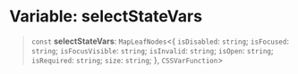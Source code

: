 # Variable: selectStateVars

> `const` **selectStateVars**: `MapLeafNodes`\<\{ `isDisabled`: `string`; `isFocused`: `string`; `isFocusVisible`: `string`; `isInvalid`: `string`; `isOpen`: `string`; `isRequired`: `string`; `size`: `string`; \}, `CSSVarFunction`\>
